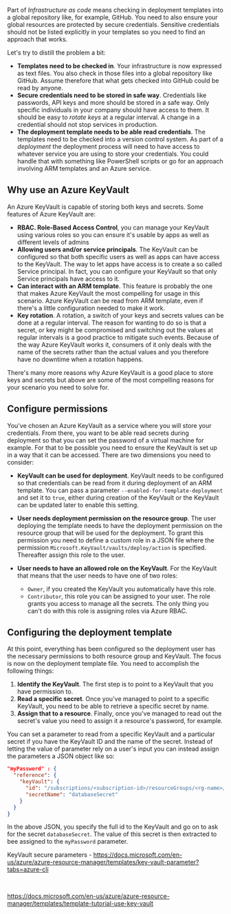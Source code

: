 Part of _Infrastructure as code_ means checking in deployment templates into a global repository like, for example,  GitHub. You need to also ensure your global resources are protected by secure credentials.  Sensitive credentials should not be listed explicitly in your templates so you need to find an approach that works.

Let's try to distill the problem a bit:

- **Templates need to be checked in**. Your infrastructure is now expressed as text files. You also check in those files into a global repository like GitHub. Assume therefore that what gets checked into GitHub could be read by anyone.
- **Secure credentials need to be stored in safe way**. Credentials like passwords, API keys and more should be stored in a safe way. Only specific individuals in your company should have access to them. It should be easy to _rotate keys_ at a regular interval. A change in a credential should not stop services in production.  
- **The deployment template needs to be able read credentials**. The templates need to be checked into a version control system. As part of a _deployment_ the deployment process will need to have access to whatever service you are using to store your credentials. You could handle that with something like PowerShell scripts or go for an approach involving ARM templates and an Azure service.

## Why use an Azure KeyVault

An Azure KeyVault is capable of storing both keys and secrets. Some features of Azure KeyVault are:

- **RBAC. Role-Based Access Control**, you can manage your KeyVault using various roles so you can ensure it's usable by apps as well as different levels of admins
- **Allowing users and/or service principals**. The KeyVault can be configured so that both specific users as well as apps can have access to the KeyVault. The way to let apps have access is to create a so called Service principal. In fact, you can configure your KeyVault so that only Service principals have access to it.
- **Can interact with an ARM template**. This feature is probably the one that makes Azure KeyVault the most compelling for usage in this scenario. Azure KeyVault can be read from ARM template, even if there's a little configuration needed to make it work.
- **Key rotation**. A rotation, a switch of your keys and secrets values can be done at a regular interval. The reason for wanting to do so is that a secret, or key might be compromised and switching out the values at regular intervals is a good practice to mitigate such events. Because of the way Azure KeyVault works it, consumers of it only deals with the name of the secrets rather than the actual values and you therefore have no downtime when a rotation happens.

There's many more reasons why Azure KeyVault is a good place to store keys and secrets but above are some of the most compelling reasons for your scenario you need to solve for.

## Configure permissions

You've chosen an Azure KeyVault as a service where you will store your credentials. From there, you want to be able read secrets during deployment so that you can set the password of a virtual machine for example. For that to be possible you need to ensure the KeyVault is set up in a way that it can be accessed. There are two dimensions you need to consider:

- **KeyVault can be used for deployment**. KeyVault needs to be configured so that credentials can be read from it during deployment of an ARM template. You can pass a parameter `--enabled-for-template-deployment` and set it to `true`, either during creation of the KeyVault or the KeyVault can be updated later to enable this setting.

- **User needs deployment permission on the resource group**. The user deploying the template needs to have the deployment permission on the resource group that will be used for the deployment. To grant this permission you need to define a custom role in a JSON file where the permission `Microsoft.KeyVault/vaults/deploy/action` is specified. Thereafter assign this role to the user.

- **User needs to have an allowed role on the KeyVault**. For the KeyVault that means that the user needs to have one of two roles:

   - `Owner`, if you created the KeyVault you automatically have this role.
   - `Contributor`, this role you can be assigned to your user. The role grants you access to manage all the secrets. The only thing you can't do with this role is assigning roles via Azure RBAC.

## Configuring the deployment template  

At this point, everything has been configured so the deployment user has the necessary permissions to both resource group and KeyVault. The focus is now on the deployment template file. You need to accomplish the following things:

1. **Identify the KeyVault**. The first step is to point to a KeyVault that you have permission to.
1. **Read a specific secret**. Once you've managed to point to a specific KeyVault, you need to be able to retrieve a specific secret by name.
1. **Assign that to a resource**. Finally, once you've managed to read out the secret's value you need to assign it a resource's password, for example.

You can set a parameter to read from a specific KeyVault and a particular secret if you have the KeyVault ID and the name of the secret. Instead of letting the value of parameter rely on a user's input you can instead assign the parameters a JSON object like so:

```json
"myPassword" : {
  "reference": {
    "keyVault": {
      "id": "/subscriptions/<subscription-id>/resourceGroups/<rg-name>/providers/Microsoft.KeyVault/vaults/<vault-name>",
      "secretName": "databaseSecret"
    }
  }
}
```

In the above JSON, you specify the full id to the KeyVault and go on to ask for the secret `databaseSecret`. The value of this secret is then extracted to bee assigned to the `myPassword` parameter.

KeyVault secure parameters - 
https://docs.microsoft.com/en-us/azure/azure-resource-manager/templates/key-vault-parameter?tabs=azure-cli 

  

https://docs.microsoft.com/en-us/azure/azure-resource-manager/templates/template-tutorial-use-key-vault 